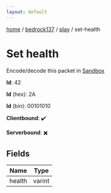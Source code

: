 ```yaml
---
layout: default
---
```


[home](/)  /  [bedrock137](/protocol/bedrock137)  /  [play](/protocol/bedrock137/play)  /  set-health

# Set health

Encode/decode this packet in [Sandbox](../../../sandbox/bedrock137#play.set_health)

**Id**: 42

**Id** (hex): 2A

**Id** (bin): 00101010

**Clientbound**: ✔️

**Serverbound**: ✖️

## Fields

Name | Type
---|---
health | varint
